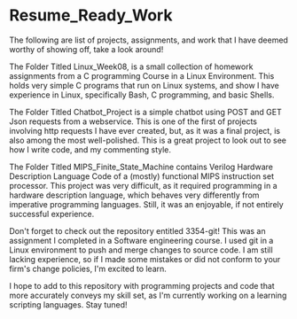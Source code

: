 # Resume_Ready_Work
The following are list of projects, assignments, and work that I have deemed worthy of showing off, take a look around!

The Folder Titled Linux_Week08, is a small collection of homework assignments from a C programming Course in a Linux Environment.
This holds very simple C programs that run on Linux systems, and show I have experience in Linux, specifically Bash, C programming, and basic Shells.

The Folder Titled Chatbot_Project is a simple chatbot using POST and GET Json requests from a webservice. This is one of the first of projects involving http requests I have ever created, but, as it was a final project, is also among the most well-polished. 
This is a great project to look out to see how I write code, and my commenting style. 

The Folder Titled MIPS_Finite_State_Machine contains Verilog Hardware Description Language Code of a (mostly) functional MIPS instruction set processor. 
This project was very difficult, as it required programming in a hardware description language, which behaves very differently from imperative programming languages. 
Still, it was an enjoyable, if not entirely successful experience.

Don't forget to check out the repository entitled 3354-git! This was an assignment I completed in a Software engineering course. I used git in a Linux environment to push and merge changes to source code. I am still lacking experience, so if I made some mistakes or did not conform to your firm's change policies, I'm excited to learn.

I hope to add to this repository with programming projects and code that more accurately conveys my skill set, as I'm currently working on a learning scripting languages. 
Stay tuned!
